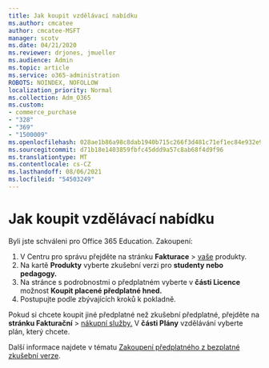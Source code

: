 ```yaml
---
title: Jak koupit vzdělávací nabídku
ms.author: cmcatee
author: cmcatee-MSFT
manager: scotv
ms.date: 04/21/2020
ms.reviewer: drjones, jmueller
ms.audience: Admin
ms.topic: article
ms.service: o365-administration
ROBOTS: NOINDEX, NOFOLLOW
localization_priority: Normal
ms.collection: Adm_O365
ms.custom:
- commerce_purchase
- "328"
- "369"
- "1500009"
ms.openlocfilehash: 028ae1b86a98c8dab1940b715c266f3d481c71ef1ec84e932e9c74817bccdef5
ms.sourcegitcommit: d71b18e1403859fbfc45ddd9a57c8ab68f4d9f96
ms.translationtype: MT
ms.contentlocale: cs-CZ
ms.lasthandoff: 08/06/2021
ms.locfileid: "54503249"
---
```

# <a name="how-to-purchase-an-education-offer"></a>Jak koupit vzdělávací nabídku

Byli jste schváleni pro Office 365 Education. Zakoupení:
  
1. V Centru pro správu přejděte na stránku **Fakturace** \> [vaše](https://go.microsoft.com/fwlink/p/?linkid=842054) produkty.
2. Na kartě **Produkty** vyberte zkušební verzi pro **studenty nebo pedagogy.**
3. Na stránce s podrobnostmi o předplatném vyberte v **části Licence** možnost **Koupit placené předplatné hned.**
4. Postupujte podle zbývajících kroků k pokladně.

Pokud si chcete koupit jiné předplatné než zkušební předplatné, přejděte na **stránku Fakturační** \> [nákupní služby.](https://go.microsoft.com/fwlink/p/?linkid=868433) V **části Plány** vzdělávání vyberte plán, který chcete.

Další informace najdete v tématu [Zakoupení předplatného z bezplatné zkušební verze](/microsoft-365/commerce/try-or-buy-microsoft-365#buy-a-subscription-from-your-free-trial).